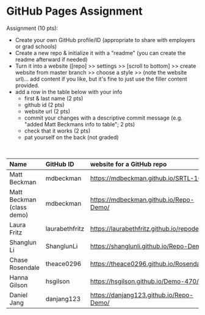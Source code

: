 # GitHub Pages Assignment

Assignment (10 pts):
- Create your own GitHub profile/ID (appropriate to share with employers or grad schools)
- Create a new repo & initialize it with a "readme" (you can create the readme afterward if needed)
- Turn it into a website ([repo] >> settings >> [scroll to bottom] >> create website from master branch >> choose a style >> (note the website url)... add content if you like, but it's fine to just use the filler content provided.
- add a row in the table below with your info
    - first & last name (2 pts)
    - github id (2 pts)
    - website url (2 pts)
    - commit your changes with a descriptive commit message (e.g. "added Matt Beckmans info to table"; 2 pts)
    - check that it works (2 pts)
    - pat yourself on the back (not graded)

<br>


|Name                   |GitHub ID         |website for a GitHub repo  |  
|:----------------------|:-----------------|:--------------------------|  
| Matt Beckman    | mdbeckman      | <https://mdbeckman.github.io/SRTL-10/>   |  
| Matt Beckman (class demo) | mdbeckman | <https://mdbeckman.github.io/Repo-Demo/> |
| Laura Fritz |laurabethfritz  |https://laurabethfritz.github.io/repodemo/  |
| Shanglun Li | ShanglunLi | https://shanglunli.github.io/Repo-Demo/ |
| Chase Rosendale | theace0296 | https://theace0296.github.io/Rosendale/ |
| Hanna Gilson | hsgilson | <https://hsgilson.github.io/Demo-470/> |
| Daniel Jang | danjang123 | <https://danjang123.github.io/Repo-Demo/> |



